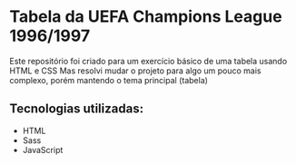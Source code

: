 # Tabela da UEFA Champions League 1996/1997

Este repositório foi criado para um exercício básico de uma tabela usando HTML e CSS
Mas resolvi mudar o projeto para algo um pouco mais complexo, porém mantendo o tema principal (tabela)

## Tecnologias utilizadas:
- HTML
- Sass
- JavaScript
